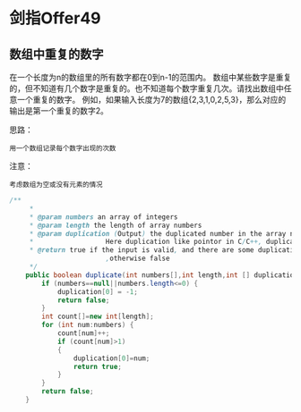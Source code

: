 # 剑指Offer49
## 数组中重复的数字

在一个长度为n的数组里的所有数字都在0到n-1的范围内。 数组中某些数字是重复的，但不知道有几个数字是重复的。也不知道每个数字重复几次。请找出数组中任意一个重复的数字。 例如，如果输入长度为7的数组{2,3,1,0,2,5,3}，那么对应的输出是第一个重复的数字2。

思路：

    用一个数组记录每个数字出现的次数



注意：

    考虑数组为空或没有元素的情况

```java
/**
     *
     * @param numbers an array of integers
     * @param length the length of array numbers
     * @param duplication (Output) the duplicated number in the array number,length of duplication array is 1,so using duplication[0] = ? in implementation;
     *                  Here duplication like pointor in C/C++, duplication[0] equal *duplication in C/C++
     * @return true if the input is valid, and there are some duplications in the array number
                        ,otherwise false
     */
    public boolean duplicate(int numbers[],int length,int [] duplication) {
        if (numbers==null||numbers.length<=0) {
            duplication[0] = -1;
            return false;
        }
        int count[]=new int[length];
        for (int num:numbers) {
            count[num]++;
            if (count[num]>1)
            {
                duplication[0]=num;
                return true;
            }
        }
        return false;
    }

```
